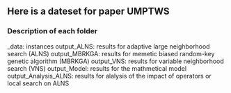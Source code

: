 ## Here is a dateset for paper UMPTWS

### Description of each folder
_data: instances
output_ALNS: results for adaptive large neighborhood search (ALNS)
output_MBRKGA: results for memetic biased random-key genetic algorithm (MBRKGA)
output_VNS: results for variable neighborhood search (VNS)
output_Model: results for the mathmetical model
output_Analysis_ALNS: results for alalysis of the impact of operators or local search on ALNS
